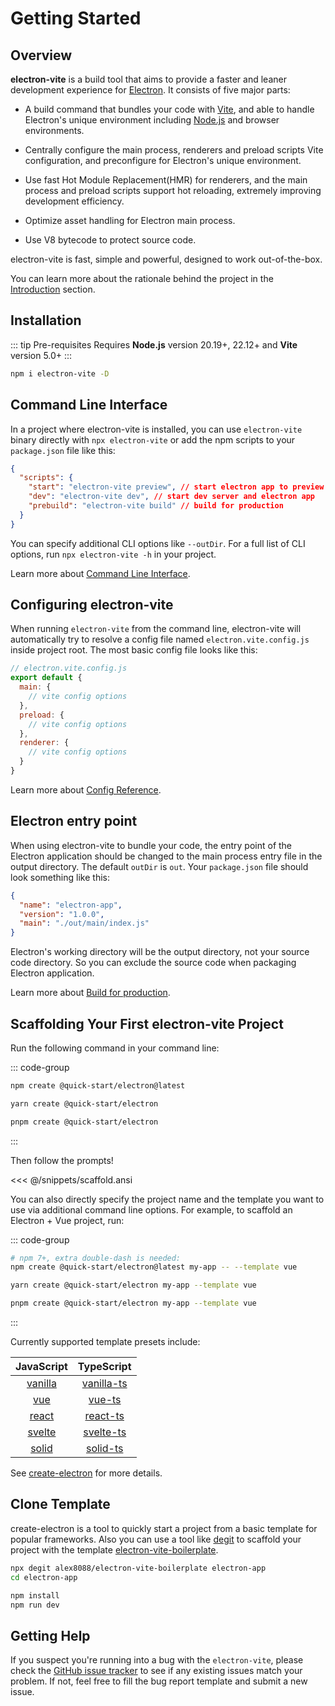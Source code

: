 # Getting Started

## Overview

**electron-vite** is a build tool that aims to provide a faster and leaner development experience for [Electron](https://www.electronjs.org). It consists of five major parts:

- A build command that bundles your code with [Vite](https://vitejs.dev/), and able to handle Electron's unique environment including [Node.js](https://nodejs.org/) and browser environments.

- Centrally configure the main process, renderers and preload scripts Vite configuration, and preconfigure for Electron's unique environment.

- Use fast Hot Module Replacement(HMR) for renderers, and the main process and preload scripts support hot reloading, extremely improving development efficiency.

- Optimize asset handling for Electron main process.

- Use V8 bytecode to protect source code.

electron-vite is fast, simple and powerful, designed to work out-of-the-box.

You can learn more about the rationale behind the project in the [Introduction](./introduction.md) section.

## Installation

::: tip Pre-requisites
Requires **Node.js** version 20.19+, 22.12+ and **Vite** version 5.0+
:::

```sh
npm i electron-vite -D
```

## Command Line Interface

In a project where electron-vite is installed, you can use `electron-vite` binary directly with `npx electron-vite` or add the npm scripts to your `package.json` file like this:

```json
{
  "scripts": {
    "start": "electron-vite preview", // start electron app to preview production build
    "dev": "electron-vite dev", // start dev server and electron app
    "prebuild": "electron-vite build" // build for production
  }
}
```

You can specify additional CLI options like `--outDir`. For a full list of CLI options, run `npx electron-vite -h` in your project.

Learn more about [Command Line Interface](/guide/cli).

## Configuring electron-vite

When running `electron-vite` from the command line, electron-vite will automatically try to resolve a config file named `electron.vite.config.js` inside project root. The most basic config file looks like this:

```js
// electron.vite.config.js
export default {
  main: {
    // vite config options
  },
  preload: {
    // vite config options
  },
  renderer: {
    // vite config options
  }
}
```

Learn more about [Config Reference](/config/).

## Electron entry point

When using electron-vite to bundle your code, the entry point of the Electron application should be changed to the main process entry file in the output directory. The default `outDir` is `out`. Your `package.json` file should look something like this:

```json {4}
{
  "name": "electron-app",
  "version": "1.0.0",
  "main": "./out/main/index.js"
}
```

Electron's working directory will be the output directory, not your source code directory. So you can exclude the source code when packaging Electron application.

Learn more about [Build for production](/guide/build).

## Scaffolding Your First electron-vite Project

Run the following command in your command line:

::: code-group

```sh [npm]
npm create @quick-start/electron@latest
```

```sh [yarn]
yarn create @quick-start/electron
```

```sh [pnpm]
pnpm create @quick-start/electron
```
:::

Then follow the prompts!

<<< @/snippets/scaffold.ansi

You can also directly specify the project name and the template you want to use via additional command line options. For example, to scaffold an Electron + Vue project, run:

::: code-group

```sh [npm]
# npm 7+, extra double-dash is needed:
npm create @quick-start/electron@latest my-app -- --template vue
```

```sh [yarn]
yarn create @quick-start/electron my-app --template vue
```

```sh [pnpm]
pnpm create @quick-start/electron my-app --template vue
```
:::

Currently supported template presets include:

|             JavaScript              |                TypeScript                 |
| :---------------------------------: | :---------------------------------------: |
| [vanilla](https://github.com/alex8088/quick-start/tree/master/packages/create-electron/playground/vanilla) | [vanilla-ts](https://github.com/alex8088/quick-start/tree/master/packages/create-electron/playground/vanilla-ts) |
|     [vue](https://github.com/alex8088/quick-start/tree/master/packages/create-electron/playground/vue)     |     [vue-ts](https://github.com/alex8088/quick-start/tree/master/packages/create-electron/playground/vue-ts)     |
|   [react](https://github.com/alex8088/quick-start/tree/master/packages/create-electron/playground/react)   |   [react-ts](https://github.com/alex8088/quick-start/tree/master/packages/create-electron/playground/react-ts)   |
|  [svelte](https://github.com/alex8088/quick-start/tree/master/packages/create-electron/playground/svelte)  |  [svelte-ts](https://github.com/alex8088/quick-start/tree/master/packages/create-electron/playground/svelte-ts)  |
|   [solid](https://github.com/alex8088/quick-start/tree/master/packages/create-electron/playground/solid)   |   [solid-ts](https://github.com/alex8088/quick-start/tree/master/packages/create-electron/playground/solid-ts)  |

See [create-electron](https://github.com/alex8088/quick-start/tree/master/packages/create-electron) for more details.

## Clone Template

create-electron is a tool to quickly start a project from a basic template for popular frameworks. Also you can use a tool like [degit](https://github.com/Rich-Harris/degit) to scaffold your project with the template [electron-vite-boilerplate](https://github.com/alex8088/electron-vite-boilerplate).

```sh
npx degit alex8088/electron-vite-boilerplate electron-app
cd electron-app

npm install
npm run dev
```

## Getting Help

If you suspect you're running into a bug with the `electron-vite`, please check the [GitHub issue tracker](https://github.com/alex8088/electron-vite/issues) to see if any existing issues match your problem. If not, feel free to fill the bug report template and submit a new issue.

